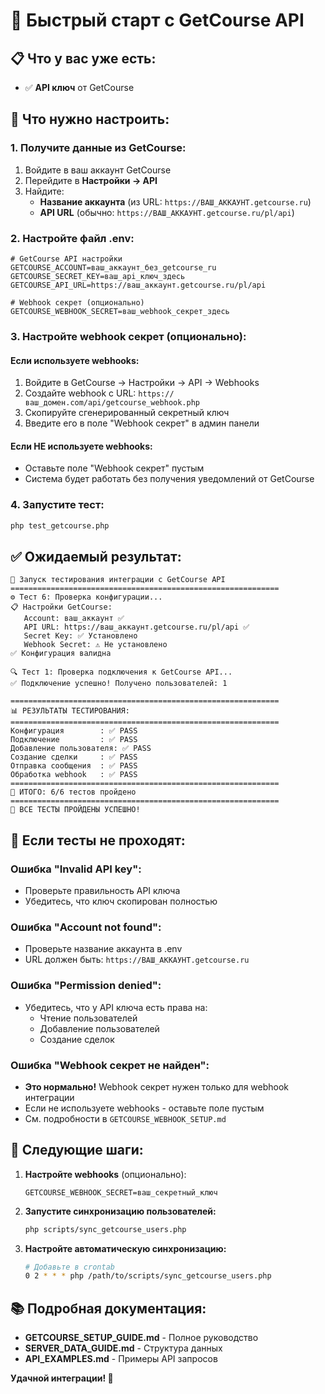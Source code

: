 # 🚀 Быстрый старт с GetCourse API

## 📋 Что у вас уже есть:
- ✅ **API ключ** от GetCourse

## 🔧 Что нужно настроить:

### 1. **Получите данные из GetCourse:**
1. Войдите в ваш аккаунт GetCourse
2. Перейдите в **Настройки → API**
3. Найдите:
   - **Название аккаунта** (из URL: `https://ВАШ_АККАУНТ.getcourse.ru`)
   - **API URL** (обычно: `https://ВАШ_АККАУНТ.getcourse.ru/pl/api`)

### 2. **Настройте файл .env:**
```env
# GetCourse API настройки
GETCOURSE_ACCOUNT=ваш_аккаунт_без_getcourse_ru
GETCOURSE_SECRET_KEY=ваш_api_ключ_здесь
GETCOURSE_API_URL=https://ваш_аккаунт.getcourse.ru/pl/api

# Webhook секрет (опционально)
GETCOURSE_WEBHOOK_SECRET=ваш_webhook_секрет_здесь
```

### 3. **Настройте webhook секрет (опционально):**

#### **Если используете webhooks:**
1. Войдите в GetCourse → Настройки → API → Webhooks
2. Создайте webhook с URL: `https://ваш_домен.com/api/getcourse_webhook.php`
3. Скопируйте сгенерированный секретный ключ
4. Введите его в поле "Webhook секрет" в админ панели

#### **Если НЕ используете webhooks:**
- Оставьте поле "Webhook секрет" пустым
- Система будет работать без получения уведомлений от GetCourse

### 4. **Запустите тест:**
```bash
php test_getcourse.php
```

## ✅ Ожидаемый результат:
```
🚀 Запуск тестирования интеграции с GetCourse API
============================================================
⚙️ Тест 6: Проверка конфигурации...
📋 Настройки GetCourse:
   Account: ваш_аккаунт ✅
   API URL: https://ваш_аккаунт.getcourse.ru/pl/api ✅
   Secret Key: ✅ Установлено
   Webhook Secret: ⚠️ Не установлено
✅ Конфигурация валидна

🔍 Тест 1: Проверка подключения к GetCourse API...
✅ Подключение успешно! Получено пользователей: 1

============================================================
📊 РЕЗУЛЬТАТЫ ТЕСТИРОВАНИЯ:
============================================================
Конфигурация        : ✅ PASS
Подключение         : ✅ PASS
Добавление пользователя: ✅ PASS
Создание сделки     : ✅ PASS
Отправка сообщения  : ✅ PASS
Обработка webhook   : ✅ PASS
============================================================
🎯 ИТОГО: 6/6 тестов пройдено
============================================================
🎉 ВСЕ ТЕСТЫ ПРОЙДЕНЫ УСПЕШНО!
```

## 🚨 Если тесты не проходят:

### Ошибка "Invalid API key":
- Проверьте правильность API ключа
- Убедитесь, что ключ скопирован полностью

### Ошибка "Account not found":
- Проверьте название аккаунта в .env
- URL должен быть: `https://ВАШ_АККАУНТ.getcourse.ru`

### Ошибка "Permission denied":
- Убедитесь, что у API ключа есть права на:
  - Чтение пользователей
  - Добавление пользователей
  - Создание сделок

### Ошибка "Webhook секрет не найден":
- **Это нормально!** Webhook секрет нужен только для webhook интеграции
- Если не используете webhooks - оставьте поле пустым
- См. подробности в `GETCOURSE_WEBHOOK_SETUP.md`

## 🔄 Следующие шаги:

1. **Настройте webhooks** (опционально):
   ```env
   GETCOURSE_WEBHOOK_SECRET=ваш_секретный_ключ
   ```

2. **Запустите синхронизацию пользователей:**
   ```bash
   php scripts/sync_getcourse_users.php
   ```

3. **Настройте автоматическую синхронизацию:**
   ```bash
   # Добавьте в crontab
   0 2 * * * php /path/to/scripts/sync_getcourse_users.php
   ```

## 📚 Подробная документация:
- **GETCOURSE_SETUP_GUIDE.md** - Полное руководство
- **SERVER_DATA_GUIDE.md** - Структура данных
- **API_EXAMPLES.md** - Примеры API запросов

**Удачной интеграции! 🎉**
